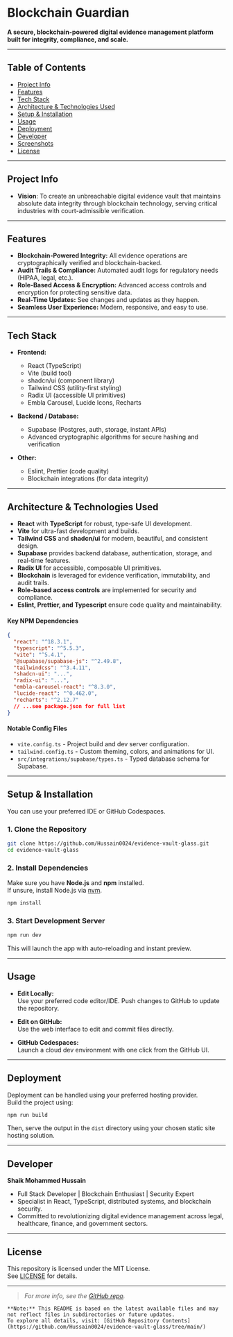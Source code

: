 # Blockchain Guardian

**A secure, blockchain-powered digital evidence management platform built for integrity, compliance, and scale.**

---

## Table of Contents

- [Project Info](#project-info)
- [Features](#features)
- [Tech Stack](#tech-stack)
- [Architecture & Technologies Used](#architecture--technologies-used)
- [Setup & Installation](#setup--installation)
- [Usage](#usage)
- [Deployment](#deployment)
- [Developer](#developer)
- [Screenshots](#screenshots)
- [License](#license)

---

## Project Info

- **Vision**: To create an unbreachable digital evidence vault that maintains absolute data integrity through blockchain technology, serving critical industries with court-admissible verification.

---

## Features

- **Blockchain-Powered Integrity:** All evidence operations are cryptographically verified and blockchain-backed.
- **Audit Trails & Compliance:** Automated audit logs for regulatory needs (HIPAA, legal, etc.).
- **Role-Based Access & Encryption:** Advanced access controls and encryption for protecting sensitive data.
- **Real-Time Updates:** See changes and updates as they happen.
- **Seamless User Experience:** Modern, responsive, and easy to use.

---

## Tech Stack

- **Frontend:**
  - React (TypeScript)
  - Vite (build tool)
  - shadcn/ui (component library)
  - Tailwind CSS (utility-first styling)
  - Radix UI (accessible UI primitives)
  - Embla Carousel, Lucide Icons, Recharts

- **Backend / Database:**
  - Supabase (Postgres, auth, storage, instant APIs)
  - Advanced cryptographic algorithms for secure hashing and verification

- **Other:**
  - Eslint, Prettier (code quality)
  - Blockchain integrations (for data integrity)

---

## Architecture & Technologies Used

- **React** with **TypeScript** for robust, type-safe UI development.
- **Vite** for ultra-fast development and builds.
- **Tailwind CSS** and **shadcn/ui** for modern, beautiful, and consistent design.
- **Supabase** provides backend database, authentication, storage, and real-time features.
- **Radix UI** for accessible, composable UI primitives.
- **Blockchain** is leveraged for evidence verification, immutability, and audit trails.
- **Role-based access controls** are implemented for security and compliance.
- **Eslint, Prettier, and Typescript** ensure code quality and maintainability.

#### Key NPM Dependencies

```json
{
  "react": "^18.3.1",
  "typescript": "^5.5.3",
  "vite": "^5.4.1",
  "@supabase/supabase-js": "^2.49.8",
  "tailwindcss": "^3.4.11",
  "shadcn-ui": "...",
  "radix-ui": "...",
  "embla-carousel-react": "^8.3.0",
  "lucide-react": "^0.462.0",
  "recharts": "^2.12.7"
  // ...see package.json for full list
}
```

#### Notable Config Files

- `vite.config.ts` - Project build and dev server configuration.
- `tailwind.config.ts` - Custom theming, colors, and animations for UI.
- `src/integrations/supabase/types.ts` - Typed database schema for Supabase.

---

## Setup & Installation

You can use your preferred IDE or GitHub Codespaces.

### 1. Clone the Repository

```sh
git clone https://github.com/Hussain0024/evidence-vault-glass.git
cd evidence-vault-glass
```

### 2. Install Dependencies

Make sure you have **Node.js** and **npm** installed.  
If unsure, install Node.js via [nvm](https://github.com/nvm-sh/nvm#installing-and-updating).

```sh
npm install
```

### 3. Start Development Server

```sh
npm run dev
```

This will launch the app with auto-reloading and instant preview.

---

## Usage

- **Edit Locally:**  
  Use your preferred code editor/IDE. Push changes to GitHub to update the repository.

- **Edit on GitHub:**  
  Use the web interface to edit and commit files directly.

- **GitHub Codespaces:**  
  Launch a cloud dev environment with one click from the GitHub UI.

---

## Deployment

Deployment can be handled using your preferred hosting provider.  
Build the project using:

```sh
npm run build
```

Then, serve the output in the `dist` directory using your chosen static site hosting solution.

---

## Developer

**Shaik Mohammed Hussain**  
- Full Stack Developer | Blockchain Enthusiast | Security Expert
- Specialist in React, TypeScript, distributed systems, and blockchain security.
- Committed to revolutionizing digital evidence management across legal, healthcare, finance, and government sectors.

---

## License

This repository is licensed under the MIT License.  
See [LICENSE](LICENSE) for details.

---

> _For more info, see the [GitHub repo](https://github.com/Hussain0024/evidence-vault-glass)._

```
**Note:** This README is based on the latest available files and may not reflect files in subdirectories or future updates.  
To explore all details, visit: [GitHub Repository Contents](https://github.com/Hussain0024/evidence-vault-glass/tree/main/)
```
